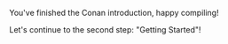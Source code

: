 You've finished the Conan introduction, happy compiling!

Let's continue to the second step: "Getting Started"!